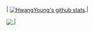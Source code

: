 | <a href="https://github.com/anuraghazra/github-readme-stats">
  <img align="center" src="https://github-readme-stats.anuraghazra1.vercel.app/api?username=HwangYoung&show_icons=true&include_all_commits=true&theme=material-palenight" alt="HwangYoung's github stats" />
</a> | 
<a href="https://github.com/anuraghazra/github-readme-stats">
  <!-- Change the `github-readme-stats.anuraghazra1.vercel.app` to `github-readme-stats.vercel.app`  -->
  <img align="center" src="https://github-readme-stats.anuraghazra1.vercel.app/api/top-langs/?username=HwangYoung&layout=compact&theme=material-palenight" />
</a> |
